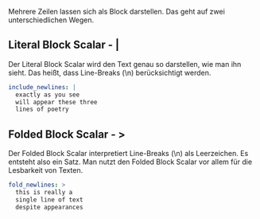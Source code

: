 Mehrere Zeilen lassen sich als Block darstellen. Das geht auf zwei unterschiedlichen Wegen.

## Literal Block Scalar - |
Der Literal Block Scalar wird den Text genau so darstellen, wie man ihn sieht. Das heißt, dass Line-Breaks (\\n) berücksichtigt werden.

```YAML
include_newlines: |
  exactly as you see
  will appear these three
  lines of poetry
```

## Folded Block Scalar - \>
Der Folded Block Scalar interpretiert Line-Breaks (\\n) als Leerzeichen. Es entsteht also ein Satz. Man nutzt den Folded Block Scalar vor allem für die Lesbarkeit von Texten.

```YAML
fold_newlines: >
  this is really a
  single line of text
  despite appearances
```